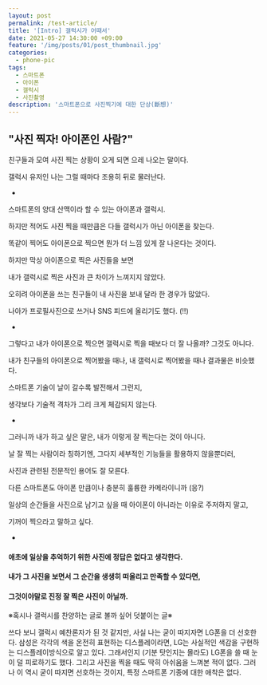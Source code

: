 ```yaml
---
layout: post
permalink: /test-article/
title: '[Intro] 갤럭시가 어때서'
date: 2021-05-27 14:30:00 +09:00
feature: '/img/posts/01/post_thumbnail.jpg'
categories:
  - phone-pic
tags:
  - 스마트폰
  - 아이폰
  - 갤럭시
  - 사진촬영
description: '스마트폰으로 사진찍기에 대한 단상(斷想)'
---
```


## "사진 찍자! 아이폰인 사람?"

친구들과 모여 사진 찍는 상황이 오게 되면 으레 나오는 말이다.

갤럭시 유저인 나는 그럴 때마다 조용히 뒤로 물러난다.

-

스마트폰의 양대 산맥이라 할 수 있는 아이폰과 갤럭시.

하지만 적어도 사진 찍을 때만큼은 다들 갤럭시가 아닌 아이폰을 찾는다.

똑같이 찍어도 아이폰으로 찍으면 뭔가 더 느낌 있게 잘 나온다는 것이다.

하지만 막상 아이폰으로 찍은 사진들을 보면

내가 갤럭시로 찍은 사진과 큰 차이가 느껴지지 않았다.

오히려 아이폰을 쓰는 친구들이 내 사진을 보내 달라 한 경우가 많았다.

나아가 프로필사진으로 쓰거나 SNS 피드에 올리기도 했다. (!!)

-

그렇다고 내가 아이폰으로 찍으면 갤럭시로 찍을 때보다 더 잘 나올까? 그것도 아니다.

내가 친구들의 아이폰으로 찍어봤을 때나, 내 갤럭시로 찍어봤을 때나 결과물은 비슷했다.

스마트폰 기술이 날이 갈수록 발전해서 그런지,

생각보다 기술적 격차가 그리 크게 체감되지 않는다.

-

그러니까 내가 하고 싶은 말은, 내가 이렇게 잘 찍는다는 것이 아니다.

날 잘 찍는 사람이라 칭하기엔, 그다지 세부적인 기능들을 활용하지 않을뿐더러,

사진과 관련된 전문적인 용어도 잘 모른다.

다른 스마트폰도 아이폰 만큼이나 충분히 훌륭한 카메라이니까 (응?)

일상의 순간들을 사진으로 남기고 싶을 때 아이폰이 아니라는 이유로 주저하지 말고,

기꺼이 찍으라고 말하고 싶다.

-

#### 애초에 일상을 추억하기 위한 사진에 정답은 없다고 생각한다.

#### 내가 그 사진을 보면서 그 순간을 생생히 떠올리고 만족할 수 있다면,

#### 그것이야말로 진정 잘 찍은 사진이 아닐까.



※혹시나 갤럭시를 찬양하는 글로 볼까 싶어 덧붙이는 글※

쓰다 보니 갤럭시 예찬론자가 된 것 같지만, 사실 나는 굳이 따지자면 LG폰을 더 선호한다.
삼성은 각각의 색을 온전히 표현하는 디스플레이라면, LG는 사실적인 색감을 구현하는 디스플레이방식으로 알고 있다.
그래서인지 (기분 탓인지는 몰라도) LG폰을 쓸 때 눈이 덜 피로하기도 했다. 그리고 사진을 찍을 때도 딱히 아쉬움을 느껴본 적이 없다.
그러나 이 역시 굳이 따지면 선호하는 것이지, 특정 스마트폰 기종에 대한 애착은 없다.
